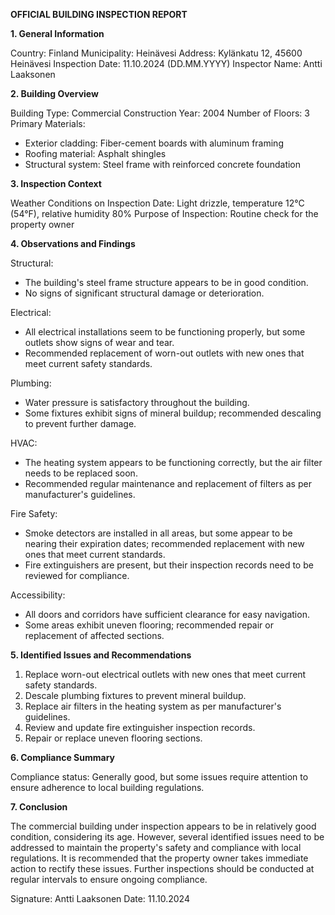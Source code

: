 **OFFICIAL BUILDING INSPECTION REPORT**

**1. General Information**

Country: Finland
Municipality: Heinävesi
Address: Kylänkatu 12, 45600 Heinävesi
Inspection Date: 11.10.2024 (DD.MM.YYYY)
Inspector Name: Antti Laaksonen

**2. Building Overview**

Building Type: Commercial
Construction Year: 2004
Number of Floors: 3
Primary Materials:
- Exterior cladding: Fiber-cement boards with aluminum framing
- Roofing material: Asphalt shingles
- Structural system: Steel frame with reinforced concrete foundation

**3. Inspection Context**

Weather Conditions on Inspection Date: Light drizzle, temperature 12°C (54°F), relative humidity 80%
Purpose of Inspection: Routine check for the property owner

**4. Observations and Findings**

Structural:
- The building's steel frame structure appears to be in good condition.
- No signs of significant structural damage or deterioration.

Electrical:
- All electrical installations seem to be functioning properly, but some outlets show signs of wear and tear.
- Recommended replacement of worn-out outlets with new ones that meet current safety standards.

Plumbing:
- Water pressure is satisfactory throughout the building.
- Some fixtures exhibit signs of mineral buildup; recommended descaling to prevent further damage.

HVAC:
- The heating system appears to be functioning correctly, but the air filter needs to be replaced soon.
- Recommended regular maintenance and replacement of filters as per manufacturer's guidelines.

Fire Safety:
- Smoke detectors are installed in all areas, but some appear to be nearing their expiration dates; recommended replacement with new ones that meet current standards.
- Fire extinguishers are present, but their inspection records need to be reviewed for compliance.

Accessibility:
- All doors and corridors have sufficient clearance for easy navigation.
- Some areas exhibit uneven flooring; recommended repair or replacement of affected sections.

**5. Identified Issues and Recommendations**

1. Replace worn-out electrical outlets with new ones that meet current safety standards.
2. Descale plumbing fixtures to prevent mineral buildup.
3. Replace air filters in the heating system as per manufacturer's guidelines.
4. Review and update fire extinguisher inspection records.
5. Repair or replace uneven flooring sections.

**6. Compliance Summary**

Compliance status: Generally good, but some issues require attention to ensure adherence to local building regulations.

**7. Conclusion**

The commercial building under inspection appears to be in relatively good condition, considering its age. However, several identified issues need to be addressed to maintain the property's safety and compliance with local regulations. It is recommended that the property owner takes immediate action to rectify these issues. Further inspections should be conducted at regular intervals to ensure ongoing compliance.

Signature: Antti Laaksonen
Date: 11.10.2024
